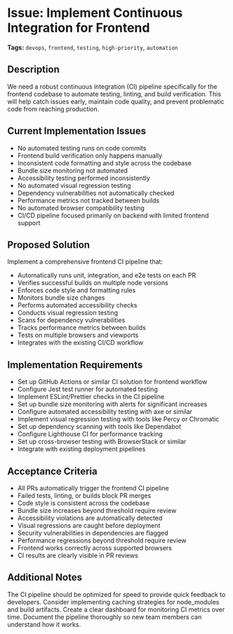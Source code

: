 # Issue: Implement Continuous Integration for Frontend

**Tags:** `devops`, `frontend`, `testing`, `high-priority`, `automation`

## Description

We need a robust continuous integration (CI) pipeline specifically for the frontend codebase to automate testing, linting, and build verification. This will help catch issues early, maintain code quality, and prevent problematic code from reaching production.

## Current Implementation Issues

- No automated testing runs on code commits
- Frontend build verification only happens manually
- Inconsistent code formatting and style across the codebase
- Bundle size monitoring not automated
- Accessibility testing performed inconsistently
- No automated visual regression testing
- Dependency vulnerabilities not automatically checked
- Performance metrics not tracked between builds
- No automated browser compatibility testing
- CI/CD pipeline focused primarily on backend with limited frontend support

## Proposed Solution

Implement a comprehensive frontend CI pipeline that:
- Automatically runs unit, integration, and e2e tests on each PR
- Verifies successful builds on multiple node versions
- Enforces code style and formatting rules
- Monitors bundle size changes
- Performs automated accessibility checks
- Conducts visual regression testing
- Scans for dependency vulnerabilities
- Tracks performance metrics between builds
- Tests on multiple browsers and viewports
- Integrates with the existing CI/CD workflow

## Implementation Requirements

- Set up GitHub Actions or similar CI solution for frontend workflow
- Configure Jest test runner for automated testing
- Implement ESLint/Prettier checks in the CI pipeline
- Set up bundle size monitoring with alerts for significant increases
- Configure automated accessibility testing with axe or similar
- Implement visual regression testing with tools like Percy or Chromatic
- Set up dependency scanning with tools like Dependabot
- Configure Lighthouse CI for performance tracking
- Set up cross-browser testing with BrowserStack or similar
- Integrate with existing deployment pipelines

## Acceptance Criteria

- All PRs automatically trigger the frontend CI pipeline
- Failed tests, linting, or builds block PR merges
- Code style is consistent across the codebase
- Bundle size increases beyond threshold require review
- Accessibility violations are automatically detected
- Visual regressions are caught before deployment
- Security vulnerabilities in dependencies are flagged
- Performance regressions beyond threshold require review
- Frontend works correctly across supported browsers
- CI results are clearly visible in PR reviews

## Additional Notes

The CI pipeline should be optimized for speed to provide quick feedback to developers. Consider implementing caching strategies for node_modules and build artifacts. Create a clear dashboard for monitoring CI metrics over time. Document the pipeline thoroughly so new team members can understand how it works. 